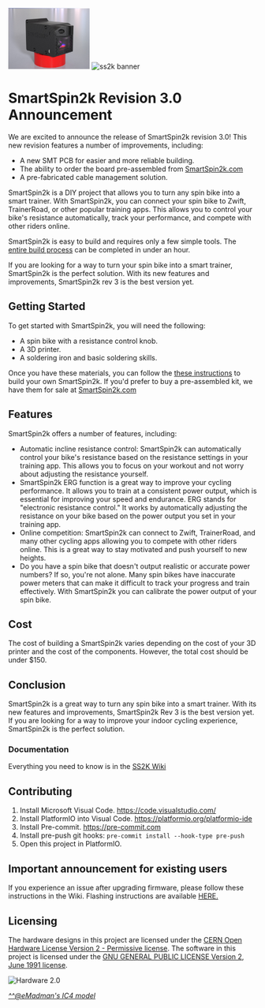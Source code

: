 <img src="/Pictures/Version3.jpg" alt="Hardware 3.0" height="124"> <img src="https://raw.githubusercontent.com/doudar/SmartSpin2k/develop/Pictures/ss2k_wiki_banner.png" alt="ss2k banner" height="124">

# SmartSpin2k Revision 3.0 Announcement

We are excited to announce the release of SmartSpin2k revision 3.0! This new revision features a number of improvements, including:

* A new SMT PCB for easier and more reliable building.
* The ability to order the board pre-assembled from [SmartSpin2k.com](https://www.smartspin2k.com/purchase-kits)
* A pre-fabricated cable management solution.

SmartSpin2k is a DIY project that allows you to turn any spin bike into a smart trainer. With SmartSpin2k, you can connect your spin bike to Zwift, TrainerRoad, or other popular training apps. This allows you to control your bike's resistance automatically, track your performance, and compete with other riders online.

SmartSpin2k is easy to build and requires only a few simple tools. The [entire build process](https://github.com/doudar/SmartSpin2k/blob/develop/SS2kR3BuildingInstructions.pdf) can be completed in under an hour.

If you are looking for a way to turn your spin bike into a smart trainer, SmartSpin2k is the perfect solution. With its new features and improvements, SmartSpin2k rev 3 is the best version yet.

## Getting Started

To get started with SmartSpin2k, you will need the following:

* A spin bike with a resistance control knob.
* A 3D printer.
* A soldering iron and basic soldering skills.

Once you have these materials, you can follow the [these instructions](https://github.com/doudar/SmartSpin2k/blob/develop/SS2kR3BuildingInstructions.pdf) to build your own SmartSpin2k. If you'd prefer to buy a pre-assembled kit, we have them for sale at [SmartSpin2k.com](https://www.smartspin2k.com/purchase-kits) 

## Features

SmartSpin2k offers a number of features, including:

* Automatic incline resistance control: SmartSpin2k can automatically control your bike's resistance based on the resistance settings in your training app. This allows you to focus on your workout and not worry about adjusting the resistance yourself.
* SmartSpin2k ERG function is a great way to improve your cycling performance. It allows you to train at a consistent power output, which is essential for improving your speed and endurance. ERG stands for "electronic resistance control." It works by automatically adjusting the resistance on your bike based on the power output you set in your training app.
* Online competition: SmartSpin2k can connect to Zwift, TrainerRoad, and many other cycling apps allowing you to compete with other riders online. This is a great way to stay motivated and push yourself to new heights.
* Do you have a spin bike that doesn't output realistic or accurate power numbers? If so, you're not alone. Many spin bikes have inaccurate power meters that can make it difficult to track your progress and train effectively. With SmartSpin2k you can calibrate the power output of your spin bike. 

## Cost

The cost of building a SmartSpin2k varies depending on the cost of your 3D printer and the cost of the components. However, the total cost should be under $150.

## Conclusion

SmartSpin2k is a great way to turn any spin bike into a smart trainer. With its new features and improvements, SmartSpin2k Rev 3 is the best version yet. If you are looking for a way to improve your indoor cycling experience, SmartSpin2k is the perfect solution.

### Documentation
Everything you need to know is in the [SS2K Wiki](https://github.com/doudar/SmartSpin2k/wiki)

## Contributing
1. Install Microsoft Visual Code. https://code.visualstudio.com/
2. Install PlatformIO into Visual Code. https://platformio.org/platformio-ide
3. Install Pre-commit. https://pre-commit.com
4. Install pre-push git hooks: `pre-commit install --hook-type pre-push`
5. Open this project in PlatformIO.

## Important announcement for existing users
If you experience an issue after upgrading firmware, please follow these instructions in the Wiki. Flashing instructions are available [HERE.](https://github.com/doudar/SmartSpin2k/wiki/Loading-Software)

## Licensing
The hardware designs in this project are licensed under the [CERN Open Hardware License Version 2 - Permissive license](Hardware/LICENSE).
The software in this project is licensed under the [GNU GENERAL PUBLIC LICENSE Version 2, June 1991 license](LICENSE).

<img src="Pictures/Schwinn_IC4_MOD.png" alt="Hardware 2.0"/> 

[_^^@eMadman's IC4 model_](https://github.com/doudar/SmartSpin2k/tree/develop/Hardware/MODS/Case%20V2%20-%20Schwinn%20IC4%20Mod)
